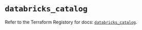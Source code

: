 # `databricks_catalog`

Refer to the Terraform Registory for docs: [`databricks_catalog`](https://registry.terraform.io/providers/databricks/databricks/1.14.3/docs/resources/catalog).
